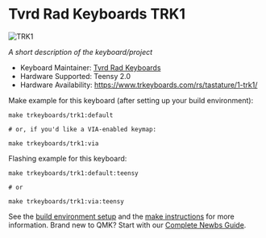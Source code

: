 # Tvrd Rad Keyboards TRK1

![TRK1](https://i.imgur.com/nTHrBMr.jpg)

*A short description of the keyboard/project*

* Keyboard Maintainer: [Tvrd Rad Keyboards](https://www.trkeyboards.com/)
* Hardware Supported: Teensy 2.0
* Hardware Availability: https://www.trkeyboards.com/rs/tastature/1-trk1/

Make example for this keyboard (after setting up your build environment):

    make trkeyboards/trk1:default
    
    # or, if you'd like a VIA-enabled keymap:
    
    make trkeyboards/trk1:via

Flashing example for this keyboard:

    make trkeyboards/trk1:default:teensy
    
    # or
    
    make trkeyboards/trk1:via:teensy

See the [build environment setup](https://docs.qmk.fm/#/getting_started_build_tools) and the [make instructions](https://docs.qmk.fm/#/getting_started_make_guide) for more information. Brand new to QMK? Start with our [Complete Newbs Guide](https://docs.qmk.fm/#/newbs).
